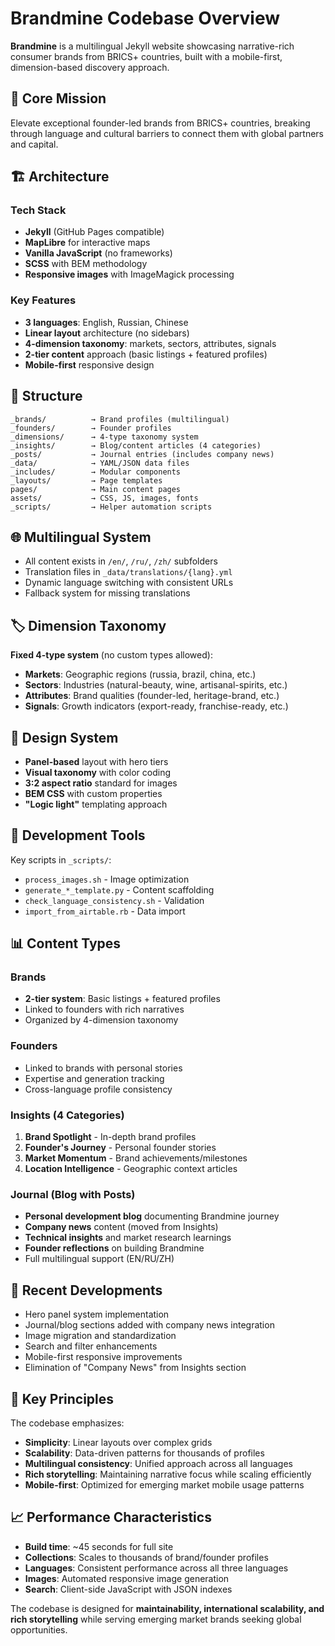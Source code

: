 # Brandmine Codebase Overview

**Brandmine** is a multilingual Jekyll website showcasing narrative-rich consumer brands from BRICS+ countries, built with a mobile-first, dimension-based discovery approach.

## 🎯 Core Mission
Elevate exceptional founder-led brands from BRICS+ countries, breaking through language and cultural barriers to connect them with global partners and capital.

## 🏗️ Architecture

### Tech Stack
- **Jekyll** (GitHub Pages compatible)
- **MapLibre** for interactive maps
- **Vanilla JavaScript** (no frameworks)
- **SCSS** with BEM methodology
- **Responsive images** with ImageMagick processing

### Key Features
- **3 languages**: English, Russian, Chinese
- **Linear layout** architecture (no sidebars)
- **4-dimension taxonomy**: markets, sectors, attributes, signals
- **2-tier content** approach (basic listings + featured profiles)
- **Mobile-first** responsive design

## 📁 Structure

```
_brands/          → Brand profiles (multilingual)
_founders/        → Founder profiles  
_dimensions/      → 4-type taxonomy system
_insights/        → Blog/content articles (4 categories)
_posts/           → Journal entries (includes company news)
_data/            → YAML/JSON data files
_includes/        → Modular components
_layouts/         → Page templates
pages/            → Main content pages
assets/           → CSS, JS, images, fonts
_scripts/         → Helper automation scripts
```

## 🌐 Multilingual System
- All content exists in `/en/`, `/ru/`, `/zh/` subfolders
- Translation files in `_data/translations/{lang}.yml`
- Dynamic language switching with consistent URLs
- Fallback system for missing translations

## 🏷️ Dimension Taxonomy
**Fixed 4-type system** (no custom types allowed):
- **Markets**: Geographic regions (russia, brazil, china, etc.)
- **Sectors**: Industries (natural-beauty, wine, artisanal-spirits, etc.)
- **Attributes**: Brand qualities (founder-led, heritage-brand, etc.)
- **Signals**: Growth indicators (export-ready, franchise-ready, etc.)

## 🎨 Design System
- **Panel-based** layout with hero tiers
- **Visual taxonomy** with color coding
- **3:2 aspect ratio** standard for images
- **BEM CSS** with custom properties
- **"Logic light"** templating approach

## 🔧 Development Tools
Key scripts in `_scripts/`:
- `process_images.sh` - Image optimization
- `generate_*_template.py` - Content scaffolding  
- `check_language_consistency.sh` - Validation
- `import_from_airtable.rb` - Data import

## 📊 Content Types

### Brands
- **2-tier system**: Basic listings + featured profiles
- Linked to founders with rich narratives
- Organized by 4-dimension taxonomy

### Founders
- Linked to brands with personal stories
- Expertise and generation tracking
- Cross-language profile consistency

### Insights (4 Categories)
1. **Brand Spotlight** - In-depth brand profiles
2. **Founder's Journey** - Personal founder stories
3. **Market Momentum** - Brand achievements/milestones
4. **Location Intelligence** - Geographic context articles

### Journal (Blog with Posts)
- **Personal development blog** documenting Brandmine journey
- **Company news** content (moved from Insights)
- **Technical insights** and market research learnings
- **Founder reflections** on building Brandmine
- Full multilingual support (EN/RU/ZH)

## 🚀 Recent Developments
- Hero panel system implementation
- Journal/blog sections added with company news integration
- Image migration and standardization
- Search and filter enhancements
- Mobile-first responsive improvements
- Elimination of "Company News" from Insights section

## 🎯 Key Principles
The codebase emphasizes:
- **Simplicity**: Linear layouts over complex grids
- **Scalability**: Data-driven patterns for thousands of profiles
- **Multilingual consistency**: Unified approach across all languages
- **Rich storytelling**: Maintaining narrative focus while scaling efficiently
- **Mobile-first**: Optimized for emerging market mobile usage patterns

## 📈 Performance Characteristics
- **Build time**: ~45 seconds for full site
- **Collections**: Scales to thousands of brand/founder profiles
- **Languages**: Consistent performance across all three languages
- **Images**: Automated responsive image generation
- **Search**: Client-side JavaScript with JSON indexes

The codebase is designed for **maintainability, international scalability, and rich storytelling** while serving emerging market brands seeking global opportunities.